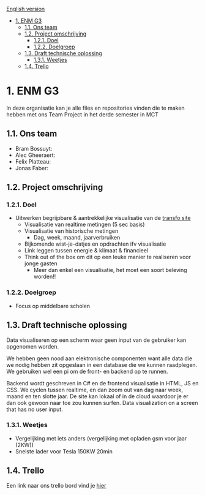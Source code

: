 [English version](profile/README.md)
- [1. ENM G3](#1-enm-g3)
  - [1.1. Ons team](#11-ons-team)
  - [1.2. Project omschrijving](#12-project-omschrijving)
    - [1.2.1. Doel](#121-doel)
    - [1.2.2. Doelgroep](#122-doelgroep)
  - [1.3. Draft technische oplossing](#13-draft-technische-oplossing)
    - [1.3.1. Weetjes](#131-weetjes)
  - [1.4. Trello](#14-trello)

# 1. ENM G3
In deze organisatie kan je alle files en repositories vinden die te maken hebben met ons Team Project in het derde semester in MCT


## 1.1. Ons team
- Bram Bossuyt: 
- Alec Gheeraert: 
- Felix Platteau: 
- Jonas Faber: 

## 1.2. Project omschrijving
### 1.2.1. Doel 

- Uitwerken begrijpbare & aantrekkelijke visualisatie van de [transfo site](https://www.transfozwevegem.be/)
  - Visualisatie van realtime metingen (5 sec basis) 
  - Visualisatie van historische metingen 
    - Dag, week, maand, jaarverbruiken 
  - Bijkomende wist-je-datjes en opdrachten ifv visualisatie 
  - Link leggen tussen energie & klimaat & financieel 
  - Think out of the box om dit op een leuke manier te realiseren voor jonge gasten 
    - Meer dan enkel een visualisatie, het moet een soort beleving worden!! 


### 1.2.2. Doelgroep
- Focus op middelbare scholen

## 1.3. Draft technische oplossing
Data visualiseren op een scherm waar geen input van de gebruiker kan opgenomen worden.

We hebben geen nood aan elektronische componenten want alle data die we nodig hebben zit opgeslaan in een database die we kunnen raadplegen. We gebruiken wel een pi om de front- en backend op te runnen. 

Backend wordt geschreven in C# en de frontend visualisatie in HTML, JS en CSS. We cyclen tussen realtime, en dan zoom out van dag naar week, maand en ten slotte jaar. De site kan lokaal of in de cloud waardoor je er dan ook gewoon naar toe zou kunnen surfen. 
Data visualization on a screen that has no user input.

### 1.3.1. Weetjes
- Vergelijking met iets anders (vergelijking met opladen gsm voor jaar (2KW)) 
- Snelste lader voor Tesla 150KW 20min 

## 1.4. Trello
Een link naar ons trello bord vind je [hier](https://trello.com/b/HxO2EDRK)
